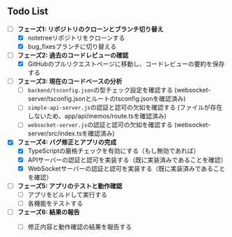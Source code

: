 ## Todo List

- [ ] **フェーズ1: リポジトリのクローンとブランチ切り替え**
  - [x] notetreeリポジトリをクローンする
  - [x] bug_fixesブランチに切り替える

- [ ] **フェーズ2: 過去のコードレビューの確認**
  - [x] GitHubのプルリクエストページに移動し、コードレビューの要約を保存する

- [ ] **フェーズ3: 現在のコードベースの分析**
  - [ ] `backend/tsconfig.json`の型チェック設定を確認する (websocket-server/tsconfig.jsonとルートのtsconfig.jsonを確認済み)
  - [ ] `simple-api-server.js`の認証と認可の欠如を確認する (ファイルが存在しないため、app/api/memos/route.tsを確認済み)
  - [ ] `websocket-server.js`の認証と認可の欠如を確認する (websocket-server/src/index.tsを確認済み)

- [x] **フェーズ4: バグ修正とアプリの完成**
  - [x] TypeScriptの厳格チェックを有効にする（もし無効であれば）
  - [x] APIサーバーの認証と認可を実装する（既に実装済みであることを確認）
  - [x] WebSocketサーバーの認証と認可を実装する（既に実装済みであることを確認）

- [ ] **フェーズ5: アプリのテストと動作確認**
  - [ ] アプリをビルドして実行する
  - [ ] 各機能をテストする

- [ ] **フェーズ6: 結果の報告**
  - [ ] 修正内容と動作確認の結果を報告する


